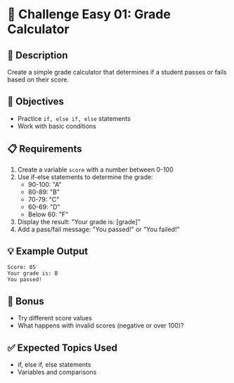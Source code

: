 # 🎯 Challenge Easy 01: Grade Calculator

## 📝 Description
Create a simple grade calculator that determines if a student passes or fails based on their score.

## 🎯 Objectives
- Practice `if, else if, else` statements
- Work with basic conditions

## 📋 Requirements
1. Create a variable `score` with a number between 0-100
2. Use if-else statements to determine the grade:
   - 90-100: "A" 
   - 80-89: "B"
   - 70-79: "C" 
   - 60-69: "D"
   - Below 60: "F"
3. Display the result: "Your grade is: [grade]"
4. Add a pass/fail message: "You passed!" or "You failed!"

## 💡 Example Output
```
Score: 85
Your grade is: B
You passed!
```

## 🚀 Bonus
- Try different score values
- What happens with invalid scores (negative or over 100)?

## ✅ Expected Topics Used
- if, else if, else statements
- Variables and comparisons
